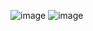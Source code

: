 ![image](https://github.com/Ruslana3012/Andersen/assets/105870200/e7f496d3-8668-4f06-9eb0-0e7ab92556f2)
![image](https://github.com/Ruslana3012/Andersen/assets/105870200/9af0c03b-bf7f-4515-955b-84bdb005deb4)

